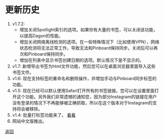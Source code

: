 # 更新历史

1. v1.7.2:
    - 增加关闭Spotlight索引的选项。如果你有大量的书签，可以关闭该功能，以提高Dagon的性能。
    - 增加关闭网络离线检测的选项。在一些特殊情况下（比如使用VPN），网络状态检测将无法正常工作，导致无法和Pinboard保持同步。关闭后可以再次和Pinboard保持同步。
    - 增加在列表中显示书签创建日期的选项。默认情况下是不显示的。
1. v1.7: 新增导出书签为html文件功能，然后您可以在桌面浏览器里面导入这些书签文件。
1. v1.6: 现在支持标签的重命名和删除操作，并增加手动与Pinboard同步标签的功能。
1. v1.5: 现在已经可以默认使用Safari打开所有的书签链接。您可以在设置里面打开这个功能。另外我们非常遗憾的通知您，因为部分Instagram的链接在用户没有登录的情况下不再能够被正确抓取，所以在这个版本对于Instagram的支持将会被移除。
1. v1.4: 批量打标签功能来了。 [看看](/zh-cn/guide06.md)
1. 网站中文版推出。

[返回](/zh-cn/?id=新消息)